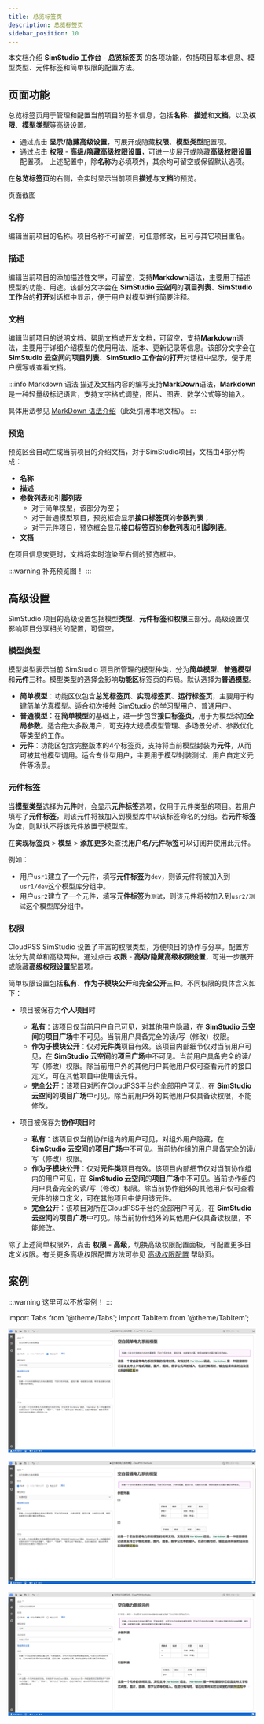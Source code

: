```yaml
---
title: 总览标签页
description: 总览标签页
sidebar_position: 10
---
```


本文档介绍 **SimStudio 工作台** - **总览标签页** 的各项功能，包括项目基本信息、模型类型、元件标签和简单权限的配置方法。

## 页面功能

总览标签页用于管理和配置当前项目的基本信息，包括**名称**、**描述**和**文档**，以及**权限**、**模型类型**等高级设置。
+ 通过点击 **显示/隐藏高级设置**，可展开或隐藏**权限**、**模型类型**配置项。
+ 通过点击 **权限** - **高级/隐藏高级权限设置**，可进一步展开或隐藏**高级权限设置**配置项。
上述配置中，除**名称**为必填项外，其余均可留空或保留默认选项。

在**总览标签页**的右侧，会实时显示当前项目**描述**与**文档**的预览。

页面截图

### 名称

编辑当前项目的名称。项目名称不可留空，可任意修改，且可与其它项目重名。

### 描述

编辑当前项目的添加描述性文字，可留空，支持**Markdown**语法，主要用于描述模型的功能、用途。该部分文字会在 **SimStudio 云空间**的**项目列表**、**SimStudio 工作台**的**打开**对话框中显示，便于用户对模型进行简要注释。

### 文档

编辑当前项目的说明文档、帮助文档或开发文档，可留空，支持**Markdown**语法，主要用于详细介绍模型的使用用法、版本、更新记录等信息。该部分文字会在 **SimStudio 云空间**的**项目列表**、**SimStudio 工作台**的**打开**对话框中显示，便于用户撰写或查看文档。

:::info Markdown 语法
描述及文档内容的编写支持**MarkDown**语法，**Markdown**是一种轻量级标记语言，支持文字格式调整，图片、图表、数学公式等的输入。

具体用法参见 [MarkDown 语法介绍](https://markdown.com.cn/)（此处引用本地文档）。
:::

### 预览

预览区会自动生成当前项目的介绍文档，对于SimStudio项目，文档由4部分构成：
+ **名称**
+ **描述**
+ **参数列表**和**引脚列表**
    + 对于简单模型，该部分为空；
    + 对于普通模型项目，预览框会显示**接口标签页**的**参数列表**；
    + 对于元件项目，预览框会显示**接口标签页**的**参数列表**和**引脚列表**。
+ **文档**

在项目信息变更时，文档将实时渲染至右侧的预览框中。

:::warning
补充预览图！
:::

## 高级设置

SimStudio 项目的高级设置包括模型**类型**、**元件标签**和**权限**三部分。高级设置仅影响项目分享相关的配置，可留空。


### 模型类型

模型类型表示当前 SimStudio 项目所管理的模型种类，分为**简单模型**、**普通模型**和**元件**三种。模型类型的选择会影响**功能区**标签页的布局。默认选择为**普通模型**。
+ **简单模型**：功能区仅包含**总览标签页**、**实现标签页**、**运行标签页**，主要用于构建简单仿真模型。适合初次接触 SimStudio 的学习型用户、普通用户。
+ **普通模型**：在**简单模型**的基础上，进一步包含**接口标签页**，用于为模型添加**全局参数**。适合绝大多数用户，可支持大规模模型管理、多场景分析、参数优化等类型的工作。
+ **元件**：功能区包含完整版本的4个标签页，支持将当前模型封装为**元件**，从而可被其他模型调用。适合专业型用户，主要用于模型封装测试、用户自定义元件等场景。

### 元件标签

当**模型类型**选择为**元件**时，会显示**元件标签**选项，仅用于元件类型的项目。若用户填写了**元件标签**，则该元件将被加入到模型库中以该标签命名的分组。若**元件标签**为空，则默认不将该元件放置于模型库。

在**实现标签页** > **模型** > **添加更多**处查找**用户名/元件标签**可以订阅并使用此元件。

例如：
+ 用户`usr1`建立了一个元件，填写**元件标签**为`dev`，则该元件将被加入到`usr1/dev`这个模型库分组中。
+ 用户`usr2`建立了一个元件，填写**元件标签**为`测试`，则该元件将被加入到`usr2/测试`这个模型库分组中。

### 权限

CloudPSS SimStudio 设置了丰富的权限类型，方便项目的协作与分享。配置方法分为简单和高级两种。通过点击 **权限** - **高级/隐藏高级权限设置**，可进一步展开或隐藏**高级权限设置**配置项。

简单权限设置包括**私有**、**作为子模块公开**和**完全公开**三种。不同权限的具体含义如下：

+ 项目被保存为**个人项目**时
    + **私有**：该项目仅当前用户自己可见，对其他用户隐藏，在 **SimStudio 云空间**的**项目广场**中不可见。当前用户具备完全的读/写（修改）权限。
    + **作为子模块公开**：仅对**元件类**项目有效。该项目内部细节仅对当前用户可见，在 **SimStudio 云空间**的**项目广场**中不可见。当前用户具备完全的读/写（修改）权限。除当前用户外的其他用户其他用户仅可查看元件的接口定义，可在其他项目中使用该元件。
    + **完全公开**：该项目对所在CloudPSS平台的全部用户可见，在 **SimStudio 云空间**的**项目广场**中可见。除当前用户外的其他用户仅具备读权限，不能修改。

+ 项目被保存为**协作项目**时
    + **私有**：该项目仅当前协作组内的用户可见，对组外用户隐藏，在 **SimStudio 云空间**的**项目广场**中不可见。当前协作组的用户具备完全的读/写（修改）权限。
    + **作为子模块公开**：仅对**元件类**项目有效。该项目内部细节仅对当前协作组内的用户可见，在 **SimStudio 云空间**的**项目广场**中不可见。当前协作组的用户具备完全的读/写（修改）权限。除当前协作组外的其他用户仅可查看元件的接口定义，可在其他项目中使用该元件。
    + **完全公开**：该项目对所在CloudPSS平台的全部用户可见，在 **SimStudio 云空间**的**项目广场**中可见。除当前协作组外的其他用户仅具备读权限，不能修改。

除了上述简单权限外，点击 **权限** - **高级**，切换高级权限配置面板，可配置更多自定义权限。有关更多高级权限配置方法可参见 [高级权限配置](../../../../../account/settings/sdk-token/index.md) 帮助页。


## 案例

:::warning
这里可以不放案例！
:::

import Tabs from '@theme/Tabs';
import TabItem from '@theme/TabItem';

<Tabs>
<TabItem value="js" label="简单模型项目信息配置">

![简单模型](./1.png)

</TabItem>
<TabItem value="java" label="普通模型项目信息配置">

![普通模型](./2.png)

</TabItem>
<TabItem value="py" label="元件模型项目信息配置">

![元件](./3.png)
</TabItem>
</Tabs>


